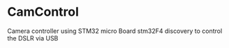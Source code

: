 # CamControl
Camera controller using STM32 micro
Board stm32F4 discovery
to control the DSLR 
via USB 
